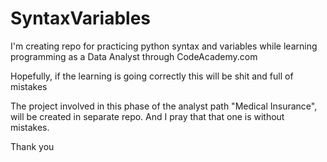 # SyntaxVariables

I'm creating repo for practicing python syntax and variables while learning programming as a Data Analyst through CodeAcademy.com

Hopefully, if the learning is going correctly this will be shit and full of mistakes

The project involved in this phase of the analyst path "Medical Insurance", will be created in separate repo.
And I pray that that one is without mistakes.

Thank you
